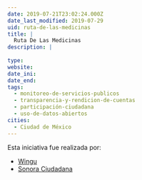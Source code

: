```yaml
---
date: 2019-07-21T23:02:24.000Z
date_last_modified: 2019-07-29
uid: ruta-de-las-medicinas
title: |
  Ruta De Las Medicinas
description: |
  
type: 
website: 
date_ini: 
date_end: 
tags:
  - monitoreo-de-servicios-publicos
  - transparencia-y-rendicion-de-cuentas
  - participación-ciudadana
  - uso-de-datos-abiertos
cities: 
  - Ciudad de México
---
```


Esta iniciativa fue realizada por:

- [Wingu](/organizaciones/wingu)
- [Sonora Ciudadana](/organizaciones/sonora-ciudadana-ac)
